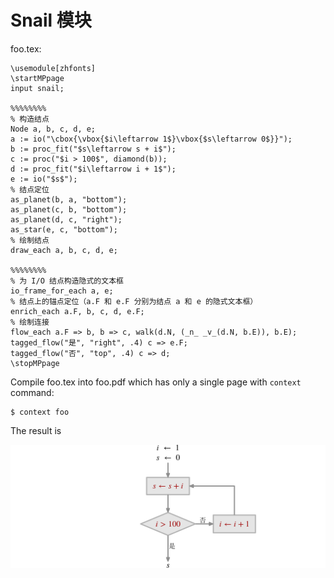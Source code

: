 # Snail 模块

foo.tex:

```
\usemodule[zhfonts]
\startMPpage
input snail;

%%%%%%%%
% 构造结点
Node a, b, c, d, e;
a := io("\cbox{\vbox{$i\leftarrow 1$}\vbox{$s\leftarrow 0$}}");
b := proc_fit("$s\leftarrow s + i$");
c := proc("$i > 100$", diamond(b));
d := proc_fit("$i\leftarrow i + 1$");
e := io("$s$");
% 结点定位
as_planet(b, a, "bottom");
as_planet(c, b, "bottom");
as_planet(d, c, "right");
as_star(e, c, "bottom");
% 绘制结点
draw_each a, b, c, d, e;

%%%%%%%%
% 为 I/O 结点构造隐式的文本框
io_frame_for_each a, e;
% 结点上的锚点定位（a.F 和 e.F 分别为结点 a 和 e 的隐式文本框）
enrich_each a.F, b, c, d, e.F;
% 绘制连接
flow_each a.F => b, b => c, walk(d.N, (_n_ _v_(d.N, b.E)), b.E);
tagged_flow("是", "right", .4) c => e.F;
tagged_flow("否", "top", .4) c => d;
\stopMPpage
```

Compile foo.tex into foo.pdf which has only a single page with `context` command:

```console
$ context foo
```

The result is

![](foo.svg)

